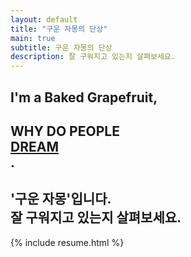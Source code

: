 ```yaml
---
layout: default
title: "구운 자몽의 단상"
main: true
subtitle: 구운 자몽의 단상
description: 잘 구워지고 있는지 살펴보세요.
---
```

<div class="intro-animation">
<section class="explanation">
    <h1 class="intro">
    I'm a Baked Grapefruit,
    </h1>
    <h1 class="intro">WHY DO PEOPLE 
        <div class="intro-link">
            <a class="transition" href="https://www.spaceflightinsider.com/wp-content/uploads/2019/06/48124939298_5d6eeba325_o.jpg" target="_blank">
                DREAM
            </a>
            <div class="underline-mask transition"></div>
            <div class="underline"></div>
        </div>.
    </h1>
    <h2 class="intro">'구운 자몽'입니다.<br>잘 구워지고 있는지 살펴보세요.</h2>
</section>
</div>
{% include resume.html %}
